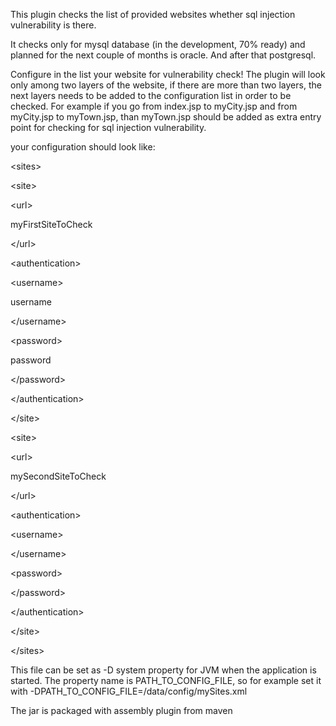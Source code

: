This plugin checks the list of provided websites whether sql injection vulnerability is there.

It checks only for mysql database (in the development, 70% ready) and planned for the next couple of months is oracle. And after that postgresql.

Configure in the list your website for vulnerability check! The plugin will look only among two layers of the website, if there are more than two layers, the next layers needs to be added to the configuration list in order to be checked.
For example if you go from index.jsp to myCity.jsp and from myCity.jsp to myTown.jsp, than myTown.jsp should be added as extra entry point for checking for sql injection vulnerability.

your configuration should look like:

<?xml version="1.0" encoding="UTF-8" standalone="yes"?>


&lt;sites&gt;


> 

&lt;site&gt;


> > 

&lt;url&gt;

myFirstSiteToCheck

&lt;/url&gt;


> > 

&lt;authentication&gt;


> > > 

&lt;username&gt;

username

&lt;/username&gt;


> > > 

&lt;password&gt;

password

&lt;/password&gt;



> > 

&lt;/authentication&gt;



> 

&lt;/site&gt;


> 

&lt;site&gt;


> > 

&lt;url&gt;

mySecondSiteToCheck

&lt;/url&gt;


> > 

&lt;authentication&gt;


> > > 

&lt;username&gt;



&lt;/username&gt;


> > > 

&lt;password&gt;



&lt;/password&gt;



> > 

&lt;/authentication&gt;



> 

&lt;/site&gt;




&lt;/sites&gt;



This file can be set as -D system property for JVM when the application is started.
The property name is PATH\_TO\_CONFIG\_FILE, so for example set it with
-DPATH\_TO\_CONFIG\_FILE=/data/config/mySites.xml

The jar is packaged with assembly plugin from maven